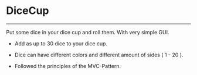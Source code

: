 # **DiceCup**

---

Put some dice in your dice cup and roll them. With very simple GUI.

+ Add as up to 30 dice to your dice cup.

+ Dice can have different colors and different amount of sides ( 1 - 20 ).

+ Followed the principles of the MVC-Pattern.